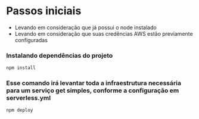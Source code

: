 # Passos iniciais
* Levando em consideração que já possui o node instalado
* Levando em consideração que suas credências AWS estão previamente configuradas


### Instalando dependências do projeto
``` JavaScript
npm install
```

### Esse comando irá levantar toda a infraestrutura necessária para um serviço get simples, conforme a configuração em serverless.yml
``` JavaScript
npm deploy
```



